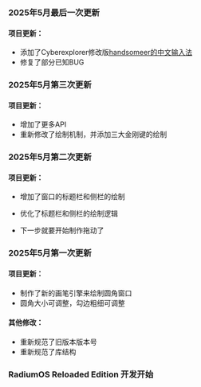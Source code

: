 ### 2025年5月最后一次更新

#### 项目更新：
- 添加了Cyberexplorer修改版[handsomeer的中文输入法](https://www.ccw.site/detail/6374a258fe1b971d270cfe67)
- 修复了部分已知BUG

### 2025年5月第三次更新

#### 项目更新：
- 增加了更多API
- 重新修改了绘制机制，并添加三大金刚键的绘制

### 2025年5月第二次更新

#### 项目更新：
- 增加了窗口的标题栏和侧栏的绘制
- 优化了标题栏和侧栏的绘制逻辑

- 下一步就要开始制作拖动了

### 2025年5月第一次更新

#### 项目更新：
- 制作了新的画笔引擎来绘制圆角窗口
- 圆角大小可调整，勾边粗细可调整

#### 其他修改：
- 重新规范了旧版本版本号
- 重新规范了库结构

### RadiumOS Reloaded Edition 开发开始